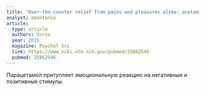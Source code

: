 ```yaml
---
title: "Over-the-counter relief from pains and pleasures alike: acetaminophen blunts evaluation sensitivity to both negative and positive stimuli"
analyst: amantonio
article:
  type: article
  authors: Durso
  year: 2015
  magazine: Psychol Sci
  link: https://www.ncbi.nlm.nih.gov/pubmed/25862546
  pubmed: 25862546
---
```


Парацетамол притупляет эмоциональную реакцию на негативные и позитивные стимулы.
